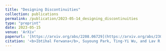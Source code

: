 ```yaml
---
title: "Designing Discontinuities"
collection: publications
permalink: /publication/2023-05-14_designing_discontinuities
type: "preprint"
date: 2023-05-15
venue: 'ArXiv'
paperurl: '[https://arxiv.org/abs/2208.06729](https://arxiv.org/abs/2305.08559)'
citation: '<b>Ibtihal Ferwana</b>, Suyoung Park, Ting-Yi Wu, and Lav R. Varshney, “Designing Discontinuities” arXiv:2208.06729 [cs.IT]'
---
```

